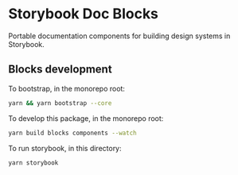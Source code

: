 # Storybook Doc Blocks

Portable documentation components for building design systems in Storybook.

## Blocks development

To bootstrap, in the monorepo root:

```sh
yarn && yarn bootstrap --core
```

To develop this package, in the monorepo root:

```sh
yarn build blocks components --watch
```

To run storybook, in this directory:

```sh
yarn storybook
```
